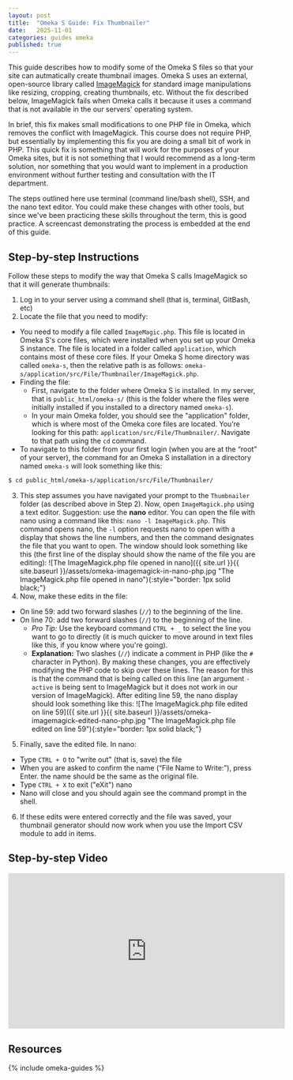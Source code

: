 ```yaml
---
layout: post
title:  "Omeka S Guide: Fix Thumbnailer"
date:   2025-11-01
categories: guides omeka
published: true
---
```


This guide describes how to modify some of the Omeka S files so that your site can autmatically create thumbnail images. Omeka S uses an external, open-source library called [ImageMagick](https://en.wikipedia.org/wiki/ImageMagick) for standard image manipulations like resizing, cropping, creating thumbnails, etc. Without the fix described below, ImageMagick fails when Omeka calls it because it uses a command that is not available in the our servers' operating system.

In brief, this fix makes small modifications to one PHP file in Omeka, which removes the conflict with ImageMagick. This course does not require PHP, but essentially by implementing this fix you are doing a small bit of work in PHP. This quick fix is something that will work for the purposes of your Omeka sites, but it is not something that I would recommend as a long-term solution, nor something that you would want to implement in a production environment without further testing and consultation with the IT department.

The steps outlined here use terminal (command line/bash shell), SSH, and the nano text editor. You could make these changes with other tools, but since we've been practicing these skills throughout the term, this is good practice.
A screencast demonstrating the process is embedded at the end of this guide.

## Step-by-step Instructions

Follow these steps to modify the way that Omeka S calls ImageMagick so that it will generate thumbnails:

1. Log in to your server using a command shell (that is, terminal, GitBash, etc)
2. Locate the file that you need to modify:
  - You need to modify a file called `ImageMagic.php`. This file is located in Omeka S's core files, which were installed when you set up your Omeka S instance. The file is located in a folder called `application`, which contains most of these core files. If your Omeka S home directory was called `omeka-s`, then the relative path is as follows: `omeka-s/application/src/File/Thumbnailer/ImageMagick.php`.
  - Finding the file:
    - First, navigate to the folder where Omeka S is installed. In my server, that is `public_html/omeka-s/` (this is the folder where the files were initially installed if you installed to a directory named `omeka-s`).
    - In your main Omeka folder, you should see the "application" folder, which is where most of the Omeka core files are located. You’re looking for this path: `application/src/File/Thumbnailer/`. Navigate to that path using the `cd` command.
  - To navigate to this folder from your first login (when you are at the “root” of your server), the command for an Omeka S installation in a directory named `omeka-s` will look something like this:
  ```bash
  $ cd public_html/omeka-s/application/src/File/Thumbnailer/
  ```
3. This step assumes you have navigated your prompt to the `Thumbnailer` folder (as described above in Step 2). Now, open `ImageMagick.php` using a text editor. Suggestion: use the **nano** editor. You can open the file with nano using a command like this: `nano -l ImageMagick.php`. This command opens nano, the `-l` option requests nano to open with a display that shows the line numbers, and then the command designates the file that you want to open. The window should look something like this (the first line of the display should show the name of the file you are editing):
![The ImageMagick.php file opened in nano]({{ site.url }}{{ site.baseurl }}/assets/omeka-imagemagick-in-nano-php.jpg "The ImageMagick.php file opened in nano"){:style="border: 1px solid black;"}
4. Now, make these edits in the file:
  - On line 59: add two forward slashes (`//`) to the beginning of the line.
  - On line 70: add two forward slashes (`//`) to the beginning of the line.
    - _Pro Tip:_ Use the keyboard command `CTRL + _` to select the line you want to go to directly (it is much quicker to move around in text files like this, if you know where you're going).
    - **Explanation:** Two slashes (`//`) indicate a comment in PHP (like the `#` character in Python). By making these changes, you are effectively modifying the PHP code to skip over these lines. The reason for this is that the command that is being called on this line (an argument `-active` is being sent to ImageMagick but it does not work in our version of ImageMagick).
    After editing line 59, the nano display should look something like this:
    ![The ImageMagick.php file edited on line 59]({{ site.url }}{{ site.baseurl }}/assets/omeka-imagemagick-edited-nano-php.jpg "The ImageMagick.php file edited on line 59"){:style="border: 1px solid black;"}
5. Finally, save the edited file. In nano:
  - Type `CTRL + O` to "write out" (that is, save) the file
  - When you are asked to confirm the name (“File Name to Write:”), press Enter. the name should be the same as the original file.
  - Type `CTRL + X` to exit ("eXit") nano
  - Nano will close and you should again see the command prompt in the shell.
6. If these edits were entered correctly and the file was saved, your thumbnail generator should now work when you use the Import CSV module to add in items.

## Step-by-step Video

<iframe width="560" height="315" src="https://www.youtube.com/embed/VwCh7L8L2hc?si=2Fw8OamoOCB_gRxO" title="YouTube video player" frameborder="0" allow="accelerometer; autoplay; clipboard-write; encrypted-media; gyroscope; picture-in-picture; web-share" referrerpolicy="strict-origin-when-cross-origin" allowfullscreen></iframe>

## Resources

{% include omeka-guides %}